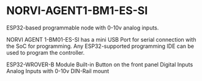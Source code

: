 # NORVI-AGENT1-BM1-ES-SI
 ESP32-based programmable node with 0-10v analog inputs.

NORVI AGENT 1-BM01-ES-SI has a mini USB Port for serial connection with the SoC for programming. 
Any ESP32-supported programming IDE can be used to program the controller.

ESP32-WROVER-B Module
Built-in Button on the front panel
Digital Inputs
Analog Inputs with 0-10v
DIN-Rail mount


